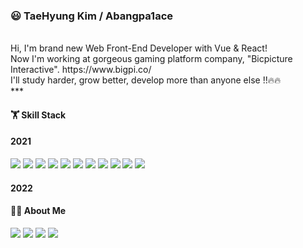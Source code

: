 ### 😃 TaeHyung Kim / Abangpa1ace 

<br />
Hi, I'm brand new Web Front-End Developer with Vue & React! </br>
Now I'm working at gorgeous gaming platform company, "Bicpicture Interactive". https://www.bigpi.co/ </br>
I'll study harder, grow better, develop more than anyone else !!🔥🔥 </br>
***

#### 🏋️ Skill Stack
<h4>2021</h4>
<span><img src="https://img.shields.io/badge/Python-3776AB?style=flat-square&logo=Python&logoColor=white"/></span>
<span><img src="https://img.shields.io/badge/HTML5-E34F26?style=flat-square&logo=HTML5&logoColor=white"/></span>
<span><img src="https://img.shields.io/badge/CSS3-1572B6?style=flat-square&logo=CSS3&logoColor=white"/></span>
<span><img src="https://img.shields.io/badge/Javascript-F7DF1E?style=flat-square&logo=Javascript&logoColor=black"/></span>
<span><img src="https://img.shields.io/badge/React-61DAFB?style=flat-square&logo=React&logoColor=black"/></span>
<span><img src="https://img.shields.io/badge/Sass-CC6699?style=flat-square&logo=Sass&logoColor=white"/></span>
<span><img src="https://img.shields.io/badge/styled-components-DB7093?style=flat-square&logo=styled-components&logoColor=white"/></span>
<span><img src="https://img.shields.io/badge/Node.js-339933?style=flat-square&logo=Node.js&logoColor=black"/></span>
<span><img src="https://img.shields.io/badge/Express-000000?style=flat-square&logo=Express&logoColor=white"/></span>
<span><img src="https://img.shields.io/badge/Redux-764ABC?style=flat-square&logo=Redux&logoColor=white"/></span>
<span><img src="https://img.shields.io/badge/Vue-4FC08D?style=flat-square&logo=Redux&logoColor=white"/></span>
<br/>
<h4>2022</h4>


#### 🤹‍♂️ About Me
<a href="https://github.com/Abangpa1ace?tab=repositories"><img src="https://img.shields.io/badge/Github-181717?style=flat-square&logo=Github&logoColor=white"/></a>
<a href="https://abangpa1ace.tistory.com/"><img src="https://img.shields.io/badge/Blogger-FF5722?style=flat-square&logo=Blogger&logoColor=white"/></a>
<a href="https://www.instagram.com/ttaeng_99/"><img src="https://img.shields.io/badge/Instagram-E4405F?style=flat-square&logo=Instagram&logoColor=white"/></a>
<a href="dyek72731@gmail.com"><img src="https://img.shields.io/badge/Gmail-EA4335?style=flat-square&logo=Gmail&logoColor=white"/></a>

<!--
**Abangpa1ace/Abangpa1ace** is a ✨ _special_ ✨ repository because its `README.md` (this file) appears on your GitHub profile.

Here are some ideas to get you started:

- 🔭 I’m currently working on ...
- 🌱 I’m currently learning ...
- 👯 I’m looking to collaborate on ...
- 🤔 I’m looking for help with ...
- 💬 Ask me about ...
- 📫 How to reach me: ...
- 😄 Pronouns: ...
- ⚡ Fun fact: ...
-->
